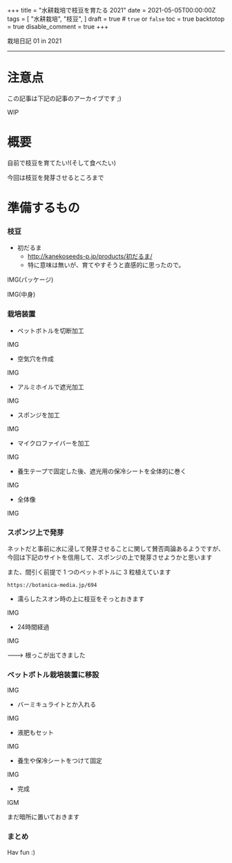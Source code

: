 +++
title = "水耕栽培で枝豆を育たる 2021"
date = 2021-05-05T00:00:00Z
tags = [
    "水耕栽培",
    "枝豆",
]
draft = true # `true` or `false`
toc = true
backtotop = true
disable_comment = true
+++

栽培日記 01 in 2021

<!--more-->
---

# 注意点

この記事は下記の記事のアーカイブです ;)

WIP


# 概要

自前で枝豆を育てたい!(そして食べたい)

今回は枝豆を発芽させるところまで

# 準備するもの

### 枝豆

+ 初だるま
  + http://kanekoseeds-p.jp/products/初だるま/
  + 特に意味は無いが、育てやすそうと直感的に思ったので。

IMG(パッケージ)

IMG(中身)

### 栽培装置

+ ペットボトルを切断加工

IMG

+ 空気穴を作成

IMG

+ アルミホイルで遮光加工

IMG

+ スポンジを加工

IMG

+ マイクロファイバーを加工

IMG


+ 養生テープで固定した後、遮光用の保冷シートを全体的に巻く

IMG

+ 全体像

IMG


### スポンジ上で発芽

ネットだと事前に水に浸して発芽させることに関して賛否両論あるようですが、今回は下記のサイトを信用して、スポンジの上で発芽させようかと思います


また、間引く前提で 1 つのペットボトルに 3 粒植えています

```
https://botanica-media.jp/694
```

+ 濡らしたスオン時の上に枝豆をそっとおきます

IMG

+ 24時間経過

IMG

---> 根っこが出てきました

### ペットボトル栽培装置に移設


IMG

+ バーミキュライトとか入れる

IMG

+ 液肥もセット

IMG

+ 養生や保冷シートをつけて固定

IMG

+ 完成

IGM

まだ暗所に置いておきます



### まとめ




Hav fun :)